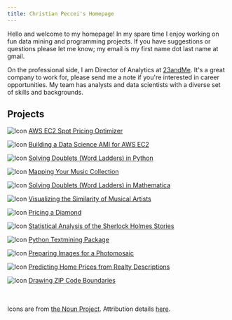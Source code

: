 ```yaml
---
title: Christian Peccei's Homepage
---
```


Hello and welcome to my homepage! In my spare time I enjoy working on fun data
mining and programming projects. If you have suggestions or questions please let
me know; my email is my first name dot last name at gmail.

On the professional side, I am Director of Analytics at
[23andMe](https://www.23andme.com). It's a great company to work for, please
send me a note if you're interested in career opportunities. My team has
analysts and data scientists with a diverse set of skills and backgrounds.

## Projects

<div>

![Icon](/ec2-spot-pricing/icon.png)
[AWS EC2 Spot Pricing Optimizer](/ec2-spot-pricing/)

![Icon](/ec2-datascience/icon.png)
[Building a Data Science AMI for AWS EC2](/ec2-datascience/)

![Icon](/doublets-in-python/icon.png)
[Solving Doublets (Word Ladders) in Python](/doublets-in-python/)

![Icon](/musicmap/icon.png)
[Mapping Your Music Collection](/musicmap/)

![Icon](/doublets/icon.png)
[Solving Doublets (Word Ladders) in Mathematica](/doublets/)

![Icon](/artistmap/icon.png)
[Visualizing the Similarity of Musical Artists](/artistmap/)

![Icon](/diamonds/icon.png)
[Pricing a Diamond](/diamonds/)

![Icon](/holmes/icon.png)
[Statistical Analysis of the Sherlock Holmes Stories](/holmes/)

![Icon](/textmining/icon.png)
[Python Textmining Package](/textmining/)

![Icon](/mosaic/icon.png)
[Preparing Images for a Photomosaic](/mosaic/)

![Icon](/homeprice/icon.png)
[Predicting Home Prices from Realty Descriptions](/homeprice/)

![Icon](/zipmap/icon.png)
[Drawing ZIP Code Boundaries](/zipmap/)

</div>

<br><br>
Icons are from [the Noun Project](https://thenounproject.com/).
Attribution details [here](/icon-attribution/).

